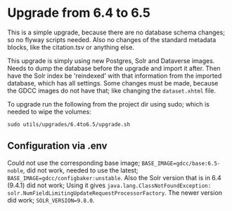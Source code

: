 Upgrade from 6.4 to 6.5
========================

This is a simple upgrade, because there are no database schema changes; so no flyway scripts needed. 
Also no changes of the standard metadata blocks, like the citation.tsv or anything else. 

This upgrade is simply using new Postgres, Solr and Dataverse images. 
Needs to dump the database before the upgrade and import it after. 
Then have the Solr index be 'reindexed' with that information from the imported database, which has all settings. 
Some changes must be made, because the GDCC images do not have that; like changing the `dataset.xhtml` file. 

To upgrade run the following from the project dir using sudo; which is needed to wipe the volumes: 

```
sudo utils/upgrades/6.4to6.5/upgrade.sh
```

Configuration via .env
----------------------

Could not use the corresponding base image;
`BASE_IMAGE=gdcc/base:6.5-noble`, did not work, needed to use the latest; 
`BASE_IMAGE=gdcc/configbaker:unstable`. 
Also the Solr version that is in 6.4 (9.4.1) did not work; 
Using it gives `java.lang.ClassNotFoundException: solr.NumFieldLimitingUpdateRequestProcessorFactory`. 
The newer version did work; `SOLR_VERSION=9.8.0`. 
